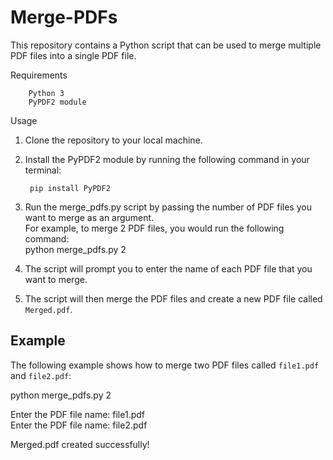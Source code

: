 # Merge-PDFs
This repository contains a Python script that can be used to merge multiple PDF files into a single PDF file.

Requirements  

        Python 3  
        PyPDF2 module  
Usage   
1. Clone the repository to your local machine.  
2. Install the PyPDF2 module by running the following command in your terminal:  

        pip install PyPDF2

3. Run the merge_pdfs.py script by passing the number of PDF files you want to merge as an argument.     
For example, to merge 2 PDF files, you would run the following command:  
python merge_pdfs.py 2  


4. The script will prompt you to enter the name of each PDF file that you want to merge.
5. The script will then merge the PDF files and create a new PDF file called `Merged.pdf`.

## Example

The following example shows how to merge two PDF files called `file1.pdf` and `file2.pdf`:  

python merge_pdfs.py 2  

Enter the PDF file name: file1.pdf  
Enter the PDF file name: file2.pdf  

Merged.pdf created successfully!  

